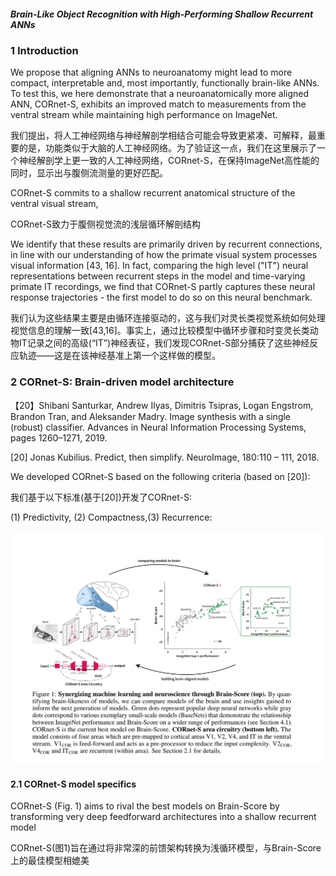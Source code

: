 ##### 							Brain-Like Object Recognition with High-Performing Shallow Recurrent ANNs

### 1 Introduction

We propose that aligning ANNs to neuroanatomy might lead to more compact, interpretable and, most importantly, functionally brain-like ANNs. To test this, we here demonstrate that a neuroanatomically more aligned ANN, CORnet-S, exhibits an improved match to measurements from the ventral stream while maintaining high performance on ImageNet.

我们提出，将人工神经网络与神经解剖学相结合可能会导致更紧凑、可解释，最重要的是，功能类似于大脑的人工神经网络。为了验证这一点，我们在这里展示了一个神经解剖学上更一致的人工神经网络，CORnet-S，在保持ImageNet高性能的同时，显示出与腹侧流测量的更好匹配。



CORnet-S commits to a shallow recurrent anatomical structure of the ventral visual stream,

CORnet-S致力于腹侧视觉流的浅层循环解剖结构



We identify that these results are primarily driven by recurrent connections, in line with our understanding of how the primate visual system processes visual information [43, 16]. In fact, comparing the high level ("IT") neural representations between recurrent steps in the model and time-varying primate IT recordings, we find that CORnet-S partly captures these neural response trajectories - the first model to do so on this neural benchmark.

我们认为这些结果主要是由循环连接驱动的，这与我们对灵长类视觉系统如何处理视觉信息的理解一致[43,16]。事实上，通过比较模型中循环步骤和时变灵长类动物IT记录之间的高级(“IT”)神经表征，我们发现CORnet-S部分捕获了这些神经反应轨迹——这是在该神经基准上第一个这样做的模型。



### 2 CORnet-S: Brain-driven model architecture

【20】Shibani Santurkar, Andrew Ilyas, Dimitris Tsipras, Logan Engstrom, Brandon Tran, and Aleksander Madry. Image synthesis with a single (robust) classifier. Advances in Neural Information Processing Systems, pages 1260–1271, 2019.

[20] Jonas Kubilius. Predict, then simplify. NeuroImage, 180:110 – 111, 2018.

We developed CORnet-S based on the following criteria (based on [20]):

我们基于以下标准(基于[20])开发了CORnet-S:

(1) Predictivity, (2) Compactness,(3) Recurrence:

![image-20231122101210002](./assets/image-20231122101210002.png)

#### 2.1 CORnet-S model specifics

CORnet-S (Fig. 1) aims to rival the best models on Brain-Score by transforming very deep feedforward architectures into a shallow recurrent model

CORnet-S(图1)旨在通过将非常深的前馈架构转换为浅循环模型，与Brain-Score上的最佳模型相媲美
